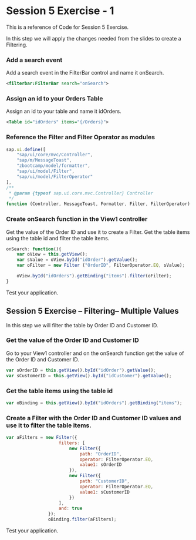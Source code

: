 # Session 5 Exercise - 1
This is a reference of Code for Session 5 Exercise.

In this step we will apply the changes needed from the slides to create a Filtering.

### Add a search event
Add a search event in the FilterBar control and name it onSearch.

```xml
<filterbar:FilterBar search="onSearch">
```

### Assign an id to your Orders Table
Assign an id to your table and name it idOrders. 
```xml
<Table id="idOrders" items="{/Orders}">
```

### Reference the Filter and Filter Operator as modules
```js
sap.ui.define([
    "sap/ui/core/mvc/Controller",
    "sap/m/MessageToast",
    "zbootcamp/model/formatter",
    "sap/ui/model/Filter",
    "sap/ui/model/FilterOperator"
],
/**
 * @param {typeof sap.ui.core.mvc.Controller} Controller
 */
function (Controller, MessageToast, Formatter, Filter, FilterOperator) {
```

### Create onSearch function in the View1 controller
Get the value of the Order ID and use it to create a Filter. Get the table items using the table id and filter the table items.
```js
onSearch: function(){
    var oView = this.getView();
    var sValue = oView.byId("idOrder").getValue();
    var oFilter = new Filter ("OrderID", FilterOperator.EQ, sValue);

    oView.byId("idOrders").getBinding("items").filter(oFilter);
}

```
Test your application.

## Session 5 Exercise – Filtering– Multiple Values
In this step we will filter the table by Order ID and Customer ID. 

### Get the value of the Order ID and Customer ID
Go to your View1 controller and on the onSearch function get the value of the Order ID and Customer ID.

```js
var sOrderID = this.getView().byId("idOrder").getValue();
var sCustomerID = this.getView().byId("idCustomer").getValue();
```

### Get the table items using the table id
```js
var oBinding = this.getView().byId("idOrders").getBinding("items");
```

### Create a Filter with the Order ID and Customer ID values and use it to filter the table items.
```js
var aFilters = new Filter({
                    filters: [
                        new Filter({
                            path: "OrderID",
                            operator: FilterOperator.EQ,
                            value1: sOrderID
                        }),
                        new Filter({
                            path: "CustomerID",
                            operator: FilterOperator.EQ,
                            value1: sCustomerID
                        })
                    ],
                    and: true
                });
                oBinding.filter(aFilters);

```

Test your application.
